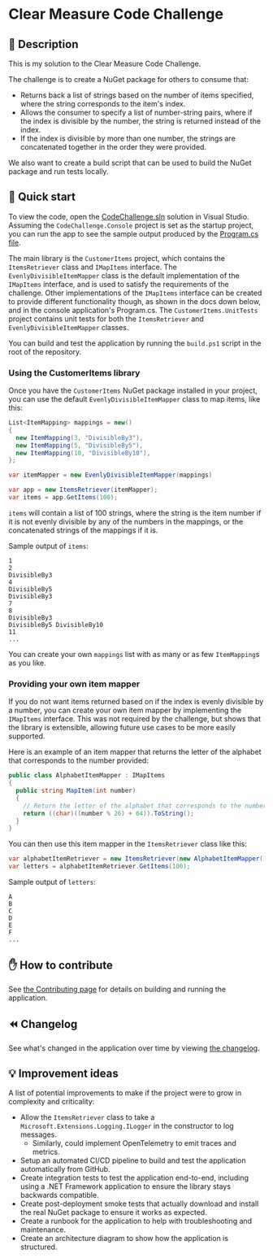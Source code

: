 # Clear Measure Code Challenge

## 💬 Description

This is my solution to the Clear Measure Code Challenge.

The challenge is to create a NuGet package for others to consume that:

- Returns back a list of strings based on the number of items specified, where the string corresponds to the item's index.
- Allows the consumer to specify a list of number-string pairs, where if the index is divisible by the number, the string is returned instead of the index.
- If the index is divisible by more than one number, the strings are concatenated together in the order they were provided.

We also want to create a build script that can be used to build the NuGet package and run tests locally.

## 🚀 Quick start

To view the code, open the [CodeChallenge.sln](src/CodeChallenge/CodeChallenge.sln) solution in Visual Studio.
Assuming the `CodeChallenge.Console` project is set as the startup project, you can run the app to see the sample output produced by the [Program.cs file](src/CodeChallenge/CodeChallenge.Console/Program.cs).

The main library is the `CustomerItems` project, which contains the `ItemsRetriever` class and `IMapItems` interface.
The `EvenlyDivisibleItemMapper` class is the default implementation of the `IMapItems` interface, and is used to satisfy the requirements of the challenge.
Other implementations of the `IMapItems` interface can be created to provide different functionality though, as shown in the docs down below, and in the console application's Program.cs.
The `CustomerItems.UnitTests` project contains unit tests for both the `ItemsRetriever` and `EvenlyDivisibleItemMapper` classes.

You can build and test the application by running the `build.ps1` script in the root of the repository.

### Using the CustomerItems library

Once you have the `CustomerItems` NuGet package installed in your project, you can use the default `EvenlyDivisibleItemMapper` class to map items, like this:

```csharp
List<ItemMapping> mappings = new()
{
  new ItemMapping(3, "DivisibleBy3"),
  new ItemMapping(5, "DivisibleBy5"),
  new ItemMapping(10, "DivisibleBy10"),
};

var itemMapper = new EvenlyDivisibleItemMapper(mappings)

var app = new ItemsRetriever(itemMapper);
var items = app.GetItems(100);
```

`items` will contain a list of 100 strings, where the string is the item number if it is not evenly divisible by any of the numbers in the mappings, or the concatenated strings of the mappings if it is.

Sample output of `items`:

```text
1
2
DivisibleBy3
4
DivisibleBy5
DivisibleBy3
7
8
DivisibleBy3
DivisibleBy5 DivisibleBy10
11
...
```

You can create your own `mappings` list with as many or as few `ItemMapping`s as you like.

### Providing your own item mapper

If you do not want items returned based on if the index is evenly divisible by a number, you can create your own item mapper by implementing the `IMapItems` interface.
This was not required by the challenge, but shows that the library is extensible, allowing future use cases to be more easily supported.

Here is an example of an item mapper that returns the letter of the alphabet that corresponds to the number provided:

```csharp
public class AlphabetItemMapper : IMapItems
{
  public string MapItem(int number)
  {
    // Return the letter of the alphabet that corresponds to the number passed in.
    return ((char)((number % 26) + 64)).ToString();
  }
}
```

You can then use this item mapper in the `ItemsRetriever` class like this:

```csharp
var alphabetItemRetriever = new ItemsRetriever(new AlphabetItemMapper());
var letters = alphabetItemRetriever.GetItems(100);
```

Sample output of `letters`:

```text
A
B
C
D
E
F
...
```

## ✋ How to contribute

See [the Contributing page](docs/Contributing.md) for details on building and running the application.

## ⏪ Changelog

See what's changed in the application over time by viewing [the changelog](Changelog.md).

## 💡 Improvement ideas

A list of potential improvements to make if the project were to grow in complexity and criticality:

- Allow the `ItemsRetriever` class to take a `Microsoft.Extensions.Logging.ILogger` in the constructor to log messages.
  - Similarly, could implement OpenTelemetry to emit traces and metrics.
- Setup an automated CI/CD pipeline to build and test the application automatically from GitHub.
- Create integration tests to test the application end-to-end, including using a .NET Framework application to ensure the library stays backwards compatible.
- Create post-deployment smoke tests that actually download and install the real NuGet package to ensure it works as expected.
- Create a runbook for the application to help with troubleshooting and maintenance.
- Create an architecture diagram to show how the application is structured.
